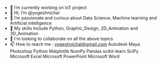 - 🔭 I’m currently working on IoT project
- 👋 Hi, I’m @yogeshnichal
- 👀 I’m passionate and curious about Data Science, Machine learning and Artificial intelligence
- 🌱 My skills include Python, Graphic_Design, 2D_Animation and 3D_Animation
- 💞 I'm looking to collaborate on all the above topics
- 📫 How to reach me : yogeshnichal@gmail.com
Autodesk Maya Photoshop Python Matplotlib NumPy Pandas scikit-learn SciPy Microsoft Excel Microsoft PowerPoint Microsoft Word


